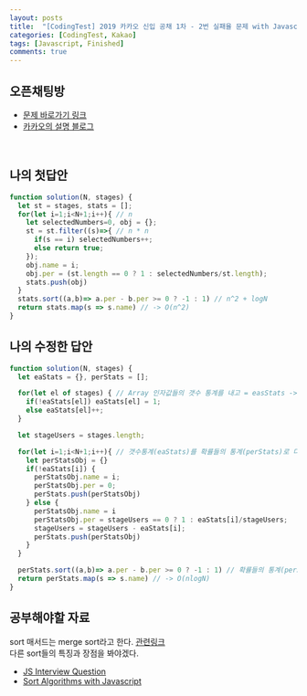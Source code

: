 ```yaml
---
layout: posts
title:  "[CodingTest] 2019 카카오 신입 공채 1차 - 2번 실패율 문제 with Javascript"
categories: [CodingTest, Kakao]
tags: [Javascript, Finished]
comments: true
---
```



## 오픈채팅방
- [문제 바로가기 링크](https://www.welcomekakao.com/learn/courses/30/lessons/42889)
- [카카오의 설명 블로그](http://tech.kakao.com/2018/09/21/kakao-blind-recruitment-for2019-round-1/)
<br>
  
## 나의 첫답안
```javascript
function solution(N, stages) {
  let st = stages, stats = [];
  for(let i=1;i<N+1;i++){ // n
    let selectedNumbers=0, obj = {};
    st = st.filter((s)=>{ // n * n
      if(s == i) selectedNumbers++;
      else return true;
    });
    obj.name = i;
    obj.per = (st.length == 0 ? 1 : selectedNumbers/st.length);
    stats.push(obj)
  }
  stats.sort((a,b)=> a.per - b.per >= 0 ? -1 : 1) // n^2 + logN
  return stats.map(s => s.name) // -> O(n^2)
}
```

## 나의 수정한 답안
```javascript
function solution(N, stages) {
  let eaStats = {}, perStats = [];

  for(let el of stages) { // Array 인자값들의 갯수 통계를 내고 = easStats -> n
    if(!eaStats[el]) eaStats[el] = 1;
    else eaStats[el]++;
  }

  let stageUsers = stages.length;

  for(let i=1;i<N+1;i++){ // 갯수통계(eaStats)를 확률들의 통계(perStats)로 다시 변환하고 -> 2n
    let perStatsObj = {}
    if(!eaStats[i]) {
      perStatsObj.name = i;
      perStatsObj.per = 0;
      perStats.push(perStatsObj)
    } else {
      perStatsObj.name = i
      perStatsObj.per = stageUsers == 0 ? 1 : eaStats[i]/stageUsers;
      stageUsers = stageUsers - eaStats[i];
      perStats.push(perStatsObj)
    }
  }

  perStats.sort((a,b)=> a.per - b.per >= 0 ? -1 : 1) // 확률들의 통계(perStats)로 다시 변환하고 -> 2n + nlogN
  return perStats.map(s => s.name) // -> O(nlogN)
}
```

## 공부해야할 자료
sort 매서드는 merge sort라고 한다. [관련링크](https://www.quora.com/What-is-the-time-complexity-of-JavaScripts-sort-function)  
다른 sort들의 특징과 장점을 봐야겠다.
- [JS Interview Question](https://khan4019.github.io/front-end-Interview-Questions/sort.html)
- [Sort Algorithms with Javascript](https://dev.to/wangonya/sorting-algorithms-with-javascript-part-1-4aca)
